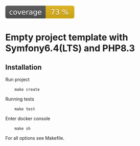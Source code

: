 ![Code Coverage Badge](./.github/coverage.svg)

# Empty project template with Symfony6.4(LTS) and PHP8.3

## Installation

Run project
```shell
    make create
```

Running tests
```shell
    make test
```

Enter docker console
```shell
    make sh
```

For all options see Makefile.

